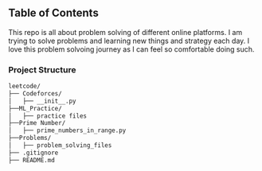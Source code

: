 ## Table of Contents

This repo is all about problem solving of different online platforms. I am trying to solve problems and learning new things and strategy each day. I love this problem solvoing journey as I can feel so comfortable doing such.

### Project Structure

```sh
leetcode/
├── Codeforces/
│   ├── __init__.py
├──ML_Practice/
│   ├── practice files
├──Prime Number/
│   ├── prime_numbers_in_range.py
├──Problems/
│   ├── problem_solving_files
├── .gitignore
├── README.md

```




